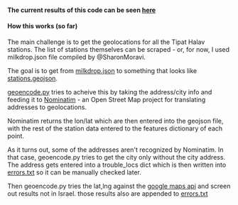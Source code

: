 
#### The current results of this code can be seen [here](https://github.com/niryariv/tiptipa/blob/master/all_stations.geojson)

#### How this works (so far)


The main challenge is to get the geolocations for all the Tipat Halav stations. The list of stations themselves can be scraped - or, for now, I used milkdrop.json file compiled by @SharonMoravi.

The goal is to get from [milkdrop.json](https://github.com/niryariv/tiptipa/blob/master/milkdrop.json) to something that looks like [stations.geojson](https://github.com/niryariv/tiptipa/blob/master/stations.geojson).

[geoencode.py](https://github.com/niryariv/tiptipa/blob/master/geoencode.py) tries to acheive this by taking the address/city info and feeding it to [Nominatim](http://nominatim.openstreetmap.org/) - an Open Street Map project for translating addresses to geolocations.

Nominatim returns the lon/lat which are then entered into the geojson file, with the rest of the station data entered to the features dictionary of each point. 

As it turns out, some of the addresses aren't recognized by Nominatim. In that case, geoencode.py tries to get the city only without the city address. The address gets entered into a trouble_locs dict which is then written into [errors.txt](https://github.com/niryariv/tiptipa/blob/master/errors.txt) so it can be manually checked later.

Then geoencode.py tries the lat,lng against the [google maps api](http://maps.googleapis.com/maps/api/geocode/json?) and screen out results not in Israel. those results also are appended to [errors.txt](https://github.com/niryariv/tiptipa/blob/master/errors.txt)

